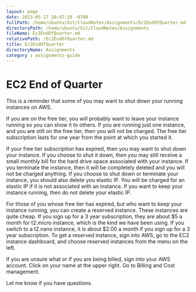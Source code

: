 ```yaml
---
layout: page
date: 2023-05-17 10:47:29 -0700
fullPath: /home/ubuntu/Git/CloudNotes/Assignments/Ec2EndOfQuarter.md
directoryPath: /home/ubuntu/Git/CloudNotes/Assignments
fileName: Ec2EndOfQuarter.md
relativePath: /Ec2EndOfQuarter.md
title: Ec2EndOfQuarter
directoryName: Assignments
category : assignments-guide
---
```


# EC2 End of Quarter

This is a reminder that some of you may want to shut down your running instances on AWS.

If you are on the free tier, you will probably want to leave your instance running so you can show it to others. If you are running just one instance, and you are still on the free tier, then you will not be charged. The free tier subscription lasts for one year from the point at which you started it.

If your free tier subscription has expired, then you may want to shut down your instance. If you choose to shut it down, then you may still receive a small monthly bill for the hard drive space associated with your instance. If you terminate the instance, then it will be completely deleted and you will not be charged anything. If you choose to shut down or terminate your instance, you should also delete you elastic IP. You will be charged for an elastic IP if it is not associated with an instance. If you want to keep your instance running, then do not delete your elastic IP.

For those of you whose free tier has expired, but who want to keep your instance running, you can create a reserved instance. These instances are quite cheap. If you sign up for a 3 year subscription, they are about $5 a month for t2.micro instance, which is the kind we have been using. If you switch to a t2.nano instance, it is about $2.00 a month if you sign up for a 3 year subscription. To get a reserved instance, sign into AWS, go to the EC2 instance dashboard, and choose reserved instances from the menu on the left.

If you are unsure what or if you are being billed, sign into your AWS account. Click on your name at the upper right. Go to Billing and Cost management.

Let me know if you have questions.
